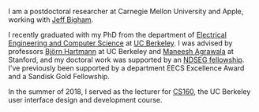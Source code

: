 I am a postdoctoral researcher at Carnegie Mellon University and Apple, working with [Jeff Bigham][jeff].

I recently graduated with my PhD from the department of [Electrical Engineering and Computer Science][eecs] at [UC Berkeley][berkeley]. I was advised by professors [Björn Hartmann][bjoern] at UC Berkeley and [Maneesh Agrawala][maneesh] at Stanford, and my doctoral work was supported by an [NDSEG fellowship][NDSEG]. I've previously been supported by a department EECS Excellence Award and a Sandisk Gold Fellowship. 

In the summer of 2018, I served as the lecturer for [CS160][cs160], the UC Berkeley user interface design and development course.

[berkeley]: http://www.berkeley.edu
[maneesh]: http://vis.berkeley.edu/~maneesh/
[bjoern]: http://www.cs.berkeley.edu/~bjoern/
[eecs]: https://eecs.berkeley.edu/
[NDSEG]: https://ndseg.asee.org/ndseg_fellows/2015_awardees
[cs160]: http://classes.berkeley.edu/content/2018-summer-compsci-160-001-lec-001
[jeff]: https://www.cs.cmu.edu/~jbigham/
